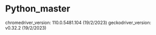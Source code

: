 # Python_master
chromedriver_version: 110.0.5481.104 (19/2/2023)
geckodriver_version: v0.32.2 (19/2/2023)